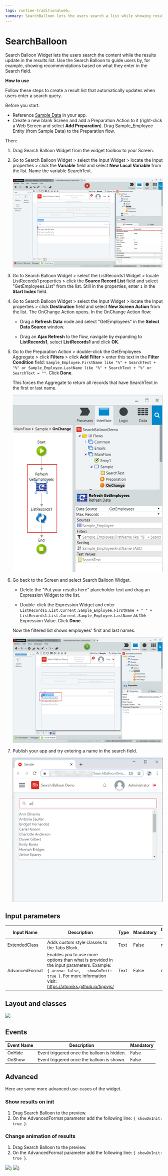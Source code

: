 ```yaml
---
tags: runtime-traditionalweb; 
summary: SearchBalloon lets the users search a list while showing results.
---
```


# SearchBalloon

Search Balloon Widget lets the users search the content while the results update in the results list. Use the Search Balloon to guide users by, for example, showing recommendations based on what they enter in the Search field.

**How to use**

Follow these steps to create a result list that automatically updates when users enter a search query.

Before you start:

* Reference [Sample Data](../../../screen-templates-create/sample-data.md) in your app.
* Create a new blank Screen and add a Preparation Action to it (right-click a Web Screen and select **Add Preparation**). Drag Sample_Employee Entity (from Sample Data) to the Preparation flow.

Then:

1. Drag Search Balloon Widget from the widget toolbox to your Screen.

1. Go to Search Balloon Widget > select the Input Widget  > locate the Input properties > click the **Variable** field and select **New Local Variable** from the list. Name the variable SearchText.
    
    ![Search Balloon variable](images/search-balloon-variable-ss.png?width=700)
   
1. Go to Search Balloon Widget > select the ListRecords1 Widget > locate ListRecords1 properties > click the **Source Record List** field and select "GetEmployees.List" from the list. Still in the properties, enter `1` in the **Start Index** field.

1. Go to Search Balloon Widget > select the Input Widget > locate the Input properties > click **Destination** field and select **New Screen Action** from the list. The OnChange Action opens. In the OnChange Action flow:
   
    * Drag a **Refresh Data** node and select "GetEmployees" in the **Select Data Source** window.
    
    * Drag an **Ajax Refresh** to the flow, navigate by expanding to **ListRecords1**, select **ListRecords1** and click **OK**.   

1. Go to the Preparation Action > double-click the GetEmployees Aggregate > click **Filters** > click **Add Filter** > enter this text in the **Filter Condition** field:
`Sample_Employee.FirstName like "%" + SearchText + "%" or Sample_Employee.LastName like "%" + SearchText + "%" or SearchText = ""`. Click **Done**.

    This forces the Aggregate to return all records that have SearchText in the first or last name.

    ![The logic flow that refreshes data and widget](images/search-balloon-refresh-data-flow-ss.png?width=400)
    

1. Go back to the Screen and select Search Balloon Widget.
    
    * Delete the "Put your results here" placeholder text and drag an Expression Widget to the list.

    * Double-click the Expression Widget and enter `ListRecords1.List.Current.Sample_Employee.FirstName + " " + ListRecords1.List.Current.Sample_Employee.LastName` as the Expression Value. Click **Done**.
    
    Now the filtered list shows employees' first and last names.

    ![Expression Widget in Search Balloon](images/search-balloon-expression-ss.png?width=700)

1. Publish your app and try entering a name in the search field.
   
   ![Search Balloon demo in a browser](images/search-balloon-demo-browser.png?width=500)


## Input parameters

| **Input Name** |  **Description** |  **Type** | **Mandatory** | **Default Value** |
|---|---|---|---|---|
| ExtendedClass  |  Adds custom style classes to the Tabs Block. |  Text | False | none |
| AdvancedFormat  |  Enables you to use more options than what is provided in the input parameters. Example: `{ arrow: false,   showOnInit: true }`. For more information visit: https://atomiks.github.io/tippyjs/ |  Text | False | none |

## Layout and classes

![](images/search-balloon-image-2.png?width=800)

## Events

| **Event Name** |  **Description** |  **Mandatory**  |
| ---|---|--- |  
| OnHide | Event triggered once the balloon is hidden.  |  False  |
| OnShow | Event triggered once the balloon is shown.  |  False  |

## Advanced

Here are some more advanced use-cases of the widget.

### Show results on init

1. Drag Search Balloon to the preview.
2. On the AdvancedFormat parameter add the following line:
`{ showOnInit: true }`.

### Change animation of results

1. Drag Search Balloon to the preview.
2. On the AdvancedFormat parameter add the following line:
`{ showOnInit: true }`.

![](images/search-balloon-gif-1.gif?width=800))
![](images/search-balloon-gif-2.gif?width=800))
